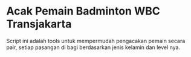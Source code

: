# Acak Pemain Badminton WBC Transjakarta


Script ini adalah tools untuk mempermudah pengacakan pemain secara pair, setiap pasangan di bagi berdasarkan jenis kelamin dan level nya.

